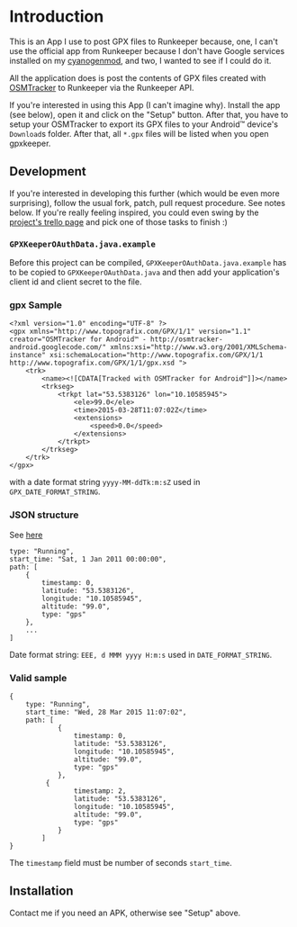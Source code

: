# Introduction

This is an App I use to post GPX files to Runkeeper because, one, I
can't use the official app from Runkeeper because I don't have Google
services installed on my [cyanogenmod](http://www.cyanogenmod.org/),
and two, I wanted to see if I could do it.

All the application does is post the contents of GPX files created
with [OSMTracker](https://code.google.com/p/osmtracker-android/) to
Runkeeper via the Runkeeper API.

If you're interested in using this App (I can't imagine why). Install
the app (see below), open it and click on the "Setup" button. After
that, you have to setup your OSMTracker to export its GPX files to
your Android™ device's `Download`s folder. After that, all `*.gpx`
files will be listed when you open gpxkeeper.

## Development

If you're interested in developing this further (which would be even
more surprising), follow the usual fork, patch, pull request
procedure. See notes below. If you're really feeling inspired, you
could even swing by the
[project's trello page](https://trello.com/b/SBmci3pO/gpxkept) and
pick one of those tasks to finish :)

### `GPXKeeperOAuthData.java.example` ###

Before this project can be compiled, `GPXKeeperOAuthData.java.example`
has to be copied to `GPXKeeperOAuthData.java` and then add your
application's client id and client secret to the file.

### gpx Sample ###

    <?xml version="1.0" encoding="UTF-8" ?>
    <gpx xmlns="http://www.topografix.com/GPX/1/1" version="1.1" creator="OSMTracker for Android™ - http://osmtracker-android.googlecode.com/" xmlns:xsi="http://www.w3.org/2001/XMLSchema-instance" xsi:schemaLocation="http://www.topografix.com/GPX/1/1 http://www.topografix.com/GPX/1/1/gpx.xsd ">
        <trk>
            <name><![CDATA[Tracked with OSMTracker for Android™]]></name>
            <trkseg>
                <trkpt lat="53.5383126" lon="10.10585945">
                    <ele>99.0</ele>
                    <time>2015-03-28T11:07:02Z</time>
                    <extensions>
                        <speed>0.0</speed>
                    </extensions>
                </trkpt>
            </trkseg>
        </trk>
    </gpx>

with a date format string `yyyy-MM-ddTk:m:sZ` used in `GPX_DATE_FORMAT_STRING`.

### JSON structure ###

See [here](http://developer.runkeeper.com/healthgraph/fitness-activities#newly-completed-activities)

    type: "Running",
    start_time: "Sat, 1 Jan 2011 00:00:00",
    path: [
        {
            timestamp: 0,
            latitude: "53.5383126",
            longitude: "10.10585945",
            altitude: "99.0",
            type: "gps"
        },
        ...
    ]

Date format string: `EEE, d MMM yyyy H:m:s` used in `DATE_FORMAT_STRING`.

### Valid sample ####

    {
        type: "Running",
        start_time: "Wed, 28 Mar 2015 11:07:02",
        path: [
                {
                    timestamp: 0,
                    latitude: "53.5383126",
                    longitude: "10.10585945",
                    altitude: "99.0",
                    type: "gps"
                },
             {
                    timestamp: 2,
                    latitude: "53.5383126",
                    longitude: "10.10585945",
                    altitude: "99.0",
                    type: "gps"
                }
            ]
    }

The `timestamp` field must be number of seconds `start_time`.

## Installation

Contact me if you need an APK, otherwise see "Setup" above.
